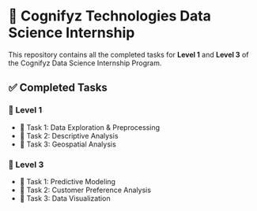# 📘 Cognifyz Technologies Data Science Internship

This repository contains all the completed tasks for **Level 1** and **Level 3** of the Cognifyz Data Science Internship Program.

## ✅ Completed Tasks

### 📂 Level 1
- 🔹 Task 1: Data Exploration & Preprocessing
- 🔹 Task 2: Descriptive Analysis
- 🔹 Task 3: Geospatial Analysis

### 📂 Level 3
- 🔴 Task 1: Predictive Modeling
- 🔴 Task 2: Customer Preference Analysis
- 🔴 Task 3: Data Visualization
